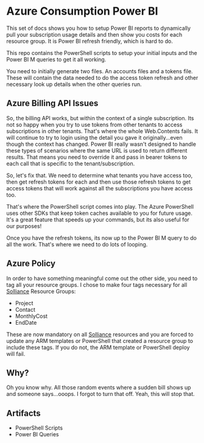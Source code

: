 # Azure Consumption Power BI

This set of docs shows you how to setup Power BI reports to dynamically pull your subscription usage details and then show you costs for each resource group. It is Power BI refresh friendly, which is hard to do.

This repo contains the PowerShell scripts to setup your initial inputs and the Power BI M queries to get it all working.

You need to initially generate two files.  An accounts files and a tokens file. These will contain the data needed to do the access token refresh and other necessary look up details when the other queries run.

## Azure Billing API Issues

So, the billing API works, but within the context of a single subscription. Its not so happy when you try to use tokens from other tenants to access subscriptions in other tenants. That's where the whole Web.Contents fails.  It will continue to try to login using the detail you gave it originally...even though the context has changed. Power BI really wasn't designed to handle these types of scenarios where the same URL is used to return different results. That means you need to override it and pass in bearer tokens to each call that is specific to the tenant/subscription.

So, let's fix that.  We need to determine what tenants you have access too, then get refresh tokens for each and then use those refresh tokens to get access tokens that will work against all the subscriptions you have access too.

That's where the PowerShell script comes into play. The Azure PowerShell uses other SDKs that keep token caches available to you for future usage.  It's a great feature that speeds up your commands, but its also useful for our purposes!

Once you have the refresh tokens, its now up to the Power BI M query to do all the work.  That's where we need to do lots of looping.

## Azure Policy

In order to have something meaningful come out the other side, you need to tag all your resource groups. I chose to make four tags necessary for all [Solliance](https://www.solliance.net/) Resource Groups:

- Project
- Contact
- MonthlyCost
- EndDate

These are now mandatory on all [Solliance](https://www.solliance.net/) resources and you are forced to update any ARM templates or PowerShell that created a resource group to include these tags. If you do not, the ARM template or PowerShell deploy will fail.

## Why?

Oh you know why.  All those random events where a sudden bill shows up and someone says...ooops.  I forgot to turn that off.  Yeah, this will stop that.

## Artifacts

- PowerShell Scripts
- Power BI Queries
